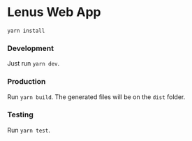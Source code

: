 # Lenus Web App

```
yarn install
```

### Development

Just run `yarn dev`.

### Production

Run `yarn build`. The generated files will be on the `dist` folder.

### Testing

Run `yarn test`.

